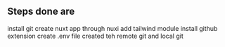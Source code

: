 ## Steps done are 
install git 
create nuxt app through nuxi
add tailwind module
install github extension
create .env file 
created teh remote git and local git 
